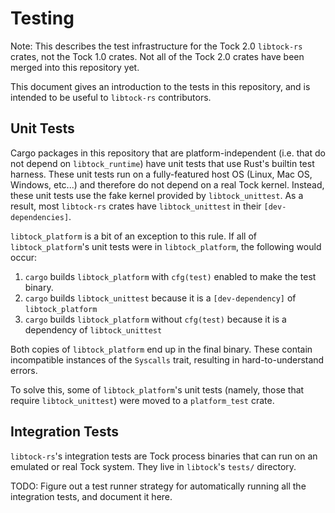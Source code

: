 Testing
=======

Note: This describes the test infrastructure for the Tock 2.0 `libtock-rs`
crates, not the Tock 1.0 crates. Not all of the Tock 2.0 crates have been merged
into this repository yet.

This document gives an introduction to the tests in this repository, and is
intended to be useful to `libtock-rs` contributors.

## Unit Tests

Cargo packages in this repository that are platform-independent (i.e. that do
not depend on `libtock_runtime`) have unit tests that use Rust's builtin test
harness. These unit tests run on a fully-featured host OS (Linux, Mac OS,
Windows, etc...) and therefore do not depend on a real Tock kernel. Instead,
these unit tests use the fake kernel provided by `libtock_unittest`. As a
result, most `libtock-rs` crates have `libtock_unittest` in their
`[dev-dependencies]`.

`libtock_platform` is a bit of an exception to this rule. If all of
`libtock_platform`'s unit tests were in `libtock_platform`, the following would
occur:

1. `cargo` builds `libtock_platform` with `cfg(test)` enabled to make the test
   binary.
2. `cargo` builds `libtock_unittest` because it is a `[dev-dependency]` of
   `libtock_platform`
3. `cargo` builds `libtock_platform` without `cfg(test)` because it is a
   dependency of `libtock_unittest`

Both copies of `libtock_platform` end up in the final binary. These contain
incompatible instances of the `Syscalls` trait, resulting in hard-to-understand
errors.

To solve this, some of `libtock_platform`'s unit tests (namely, those that
require `libtock_unittest`) were moved to a `platform_test` crate.

## Integration Tests

`libtock-rs`'s integration tests are Tock process binaries that can run on an
emulated or real Tock system. They live in `libtock`'s `tests/` directory.

TODO: Figure out a test runner strategy for automatically running all the
integration tests, and document it here.
